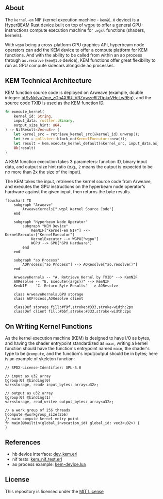 ## About

The `kernel-em` NIF (kernel execution machine - `kem@1.0` device) is a HyperBEAM Rust device built on top of [wgpu](https://github.com/gfx-rs/wgpu) to offer a general GPU-instructions compute execution machine for `.wgsl` functions (shaders, kernels).

With `wgpu` being a cross-platform GPU graphics API, hyperbeam node operators can add the KEM device to offer a compute platform for KEM functions. And with the ability to be called from within an ao process through `ao.resolve` (`kem@1.0` device), KEM functions offer great flexibility to run as GPU compute sidecars alongside ao processes.


## KEM Technical Architecture

KEM function source code is deployed on Arweave (example, double integer: [btSvNclyu2me_zGh4X9ULVRZqwze9l2DpkcVHcLw9Eg](https://arweave.net/btSvNclyu2me_zGh4X9ULVRZqwze9l2DpkcVHcLw9Eg)), and the source code TXID is used as the KEM function ID.

```rust
fn execute_kernel(
    kernel_id: String,
    input_data: rustler::Binary,
    output_size_hint: u64,
) -> NifResult<Vec<u8>> {
    let kernel_src = retrieve_kernel_src(&kernel_id).unwrap();
    let kem = pollster::block_on(KernelExecutor::new());
    let result = kem.execute_kernel_default(&kernel_src, input_data.as_slice(), Some(output_size_hint));
    Ok(result)
}
```

A KEM function execution takes 3 parameters: function ID, binary input data, and output size hint ratio (e.g., `2` means the output is expected to be no more than 2x the size of the input).

The KEM takes the input, retrieves the kernel source code from Arweave, and executes the GPU instructions on the hyperbeam node operator's hardware against the given input, then returns the byte results.

```mermaid
flowchart TD
    subgraph "Arweave"
        ArweaveKernels[".wgsl Kernel Source Code"] 
    end
    
    subgraph "Hyperbeam Node Operator"
        subgraph "KEM Device"
            KemNIF["kernel-em NIF"] --> KernelExecutor["KernelExecutor"]
            KernelExecutor --> WGPU["wgpu"]
            WGPU --> GPU["GPU Hardware"]
        end
    end
    
    subgraph "ao Process"
        AOProcess["ao Process"] --> AOResolve["ao.resolve()"]
    end
    
    ArweaveKernels -- "A. Retrieve Kernel by TXID" --> KemNIF
    AOResolve -- "B. Execute({args})" --> KemNIF
    KemNIF -- "C. Return Byte Results" --> AOResolve
    
    class ArweaveKernels,GPU storage
    class AOProcess,AOResolve client
    
    classDef storage fill:#f9f,stroke:#333,stroke-width:2px
    classDef client fill:#bbf,stroke:#333,stroke-width:2px
```

## On Writing Kernel Functions
As the kernel execution machine (KEM) is designed to have I/O as bytes, and having the shader entrypoint standardized as `main`, writing a kernel function should have the function's entrypoint named `main`, the shader's type to be `@compute`, and the function's input/output should be in bytes; here is an example of skeleton function:

```wgsl
// SPDX-License-Identifier: GPL-3.0

// input as u32 array
@group(0) @binding(0)
var<storage, read> input_bytes: array<u32>;

// output as u32 array
@group(0) @binding(1)
var<storage, read_write> output_bytes: array<u32>;

// a work group of 256 threads
@compute @workgroup_size(256)
// main compute kernel entry point
fn main(@builtin(global_invocation_id) global_id: vec3<u32>) {
}
```

## References

* hb device interface: [dev_kem.erl](../../src/dev_kem.erl)
* nif tests: [kem_nif_test.erl](../../src/kem_nif_test.erl)
* ao process example: [kem-device.lua](../../test/kem-device.lua)

## License
This repository is licensed under the [MIT License](./LICENSE)